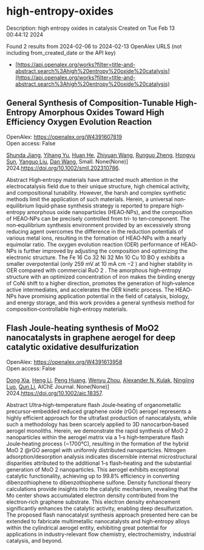 # high-entropy-oxides
Description: high entropy oxides in catalysis
Created on Tue Feb 13 00:44:12 2024

Found 2 results from 2024-02-06 to 2024-02-13
OpenAlex URLS (not including from_created_date or the API key)
- [https://api.openalex.org/works?filter=title-and-abstract.search%3Ahigh%20entropy%20oxide%20catalysis](https://api.openalex.org/works?filter=title-and-abstract.search%3Ahigh%20entropy%20oxide%20catalysis)

## General Synthesis of Composition‐Tunable High‐Entropy Amorphous Oxides Toward High Efficiency Oxygen Evolution Reaction   

OpenAlex: https://openalex.org/W4391607819    
Open access: False
    
[Shunda Jiang](https://openalex.org/A5019020896), [Yihang Yu](https://openalex.org/A5019226659), [Huan He](https://openalex.org/A5003452086), [Zhiyuan Wang](https://openalex.org/A5001556458), [Runguo Zheng](https://openalex.org/A5059496516), [Hongyu Sun](https://openalex.org/A5039667666), [Yanguo Liu](https://openalex.org/A5056512009), [Dan Wang](https://openalex.org/A5058380236), Small. None(None)] 2024.https://doi.org/10.1002/smll.202310786.
    
Abstract High‐entropy materials have attracted much attention in the electrocatalysis field due to their unique structure, high chemical activity, and compositional tunability. However, the harsh and complex synthetic methods limit the application of such materials. Herein, a universal non‐equilibrium liquid‐phase synthesis strategy is reported to prepare high‐entropy amorphous oxide nanoparticles (HEAO‐NPs), and the composition of HEAO‐NPs can be precisely controlled from tri‐ to ten‐component. The non‐equilibrium synthesis environment provided by an excessively strong reducing agent overcomes the difference in the reduction potentials of various metal ions, resulting in the formation of HEAO‐NPs with a nearly equimolar ratio. The oxygen evolution reaction (OER) performance of HEAO‐NPs is further improved by adjusting the composition and optimizing the electronic structure. The Fe 16 Co 32 Ni 32 Mn 10 Cu 10 BO y exhibits a smaller overpotential (only 259 mV at 10 mA cm −2 ) and higher stability in OER compared with commercial RuO 2 . The amorphous high‐entropy structure with an optimized concentration of iron makes the binding energy of CoNi shift to a higher direction, promotes the generation of high‐valence active intermediates, and accelerates the OER kinetic process. The HEAO‐NPs have promising application potential in the field of catalysis, biology, and energy storage, and this work provides a general synthesis method for composition‐controllable high‐entropy materials.    

    

## Flash Joule‐heating synthesis of MoO2 nanocatalysts in graphene aerogel for deep catalytic oxidative desulfurization   

OpenAlex: https://openalex.org/W4391613958    
Open access: False
    
[Dong Xia](https://openalex.org/A5051652070), [Heng Li](https://openalex.org/A5090877758), [Peng Huang](https://openalex.org/A5019214638), [Wenyu Zhou](https://openalex.org/A5047701204), [Alexander N. Kulak](https://openalex.org/A5057436722), [Ningjing Luo](https://openalex.org/A5068116015), [Qun Li](https://openalex.org/A5066887020), AIChE Journal. None(None)] 2024.https://doi.org/10.1002/aic.18357.
    
Abstract Ultra‐high‐temperature flash Joule‐heating of organometallic precursor‐embedded reduced graphene oxide (rGO) aerogel represents a highly efficient approach for the ultrafast production of nanocatalysts, while such a methodology has been scarcely applied to 3D nanocarbon‐based aerogel monoliths. Herein, we demonstrate the rapid synthesis of MoO 2 nanoparticles within the aerogel matrix via a 1‐s high‐temperature flash Joule‐heating process (~1700°C), resulting in the formation of the hybrid MoO 2 @rGO aerogel with uniformly distributed nanoparticles. Nitrogen adsorption/desorption analysis indicates discernible internal microstructural disparities attributed to the additional 1‐s flash‐heating and the substantial generation of MoO 2 nanoparticles. This aerogel exhibits exceptional catalytic functionality, achieving up to 99.8% efficiency in converting dibenzothiophene to dibenzothiophene sulfone. Density functional theory calculations provide insights into the catalytic mechanism, revealing that the Mo center shows accumulated electron density contributed from the electron‐rich graphene substrate. This electron density enhancement significantly enhances the catalytic activity, enabling deep desulfurization. The proposed flash nanocatalyst synthesis approach presented here can be extended to fabricate multimetallic nanocatalysts and high‐entropy alloys within the cylindrical aerogel entity, exhibiting great potential for applications in industry‐relevant flow chemistry, electrochemistry, industrial catalysis, and beyond.    

    
